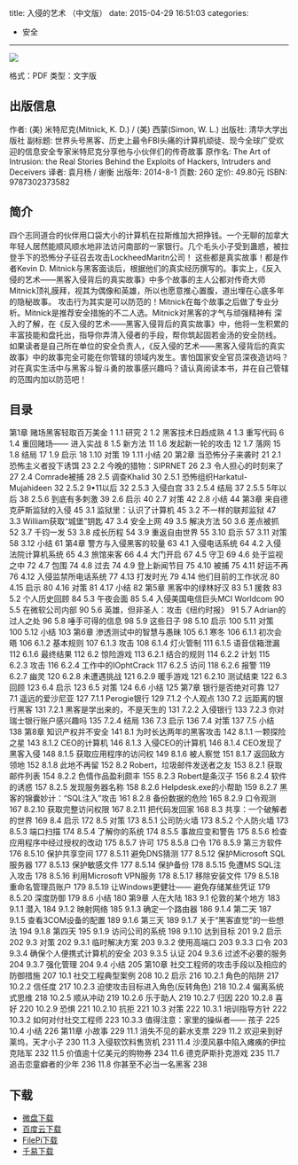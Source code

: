 title: 入侵的艺术 （中文版）
date: 2015-04-29 16:51:03
categories:
  - 安全
---

![](http://img3.douban.com/lpic/s27439971.jpg)

格式：PDF
类型：文字版

<!--more-->

## 出版信息 ##

作者: (美) 米特尼克(Mitnick, K. D.) / (美) 西蒙(Simon, W. L.) 
出版社: 清华大学出版社
副标题: 世界头号黑客、历史上最令FBI头痛的计算机顽徒、现今全球广受欢迎的信息安全专家米特尼克分享他与小伙伴们的传奇故事
原作名: The Art of Intrusion: the Real Stories Behind the Exploits of Hackers, Intruders and Deceivers
译者: 袁月杨 / 谢衡 
出版年: 2014-8-1
页数: 260
定价: 49.80元
ISBN: 9787302373582

## 简介 ##

四个志同道合的伙伴用口袋大小的计算机在拉斯维加大把挣钱。一个无聊的加拿大年轻人居然能顺风顺水地非法访问南部的一家银行。几个毛头小子受到蛊惑，被拉登手下的恐怖分子征召去攻击LockheedMaritn公司！
这些都是真实故事！都是作者Kevin D. Mitnick与黑客面谈后，根据他们的真实经历撰写的。事实上，《反入侵的艺术——黑客入侵背后的真实故事》中多个故事的主人公都对传奇大师Mitnick顶礼膜拜，视其为偶像和英雄，所以也愿意推心置腹，道出埋在心底多年的隐秘故事。
攻击行为其实是可以防范的！Mitnick在每个故事之后做了专业分析。Mitnick是推荐安全措施的不二人选。Mitnick对黑客的才气与顽强精神有 深入的了解，在《反入侵的艺术——黑客入侵背后的真实故事》中，他将一生积累的丰富技能和盘托出，指导你弄清入侵者的手段，帮你筑起固若金汤的安全防线。
如果读者是自己所在单位的安全负责人，《反入侵的艺术——黑客入侵背后的真实故事》中的故事完全可能在你管辖的领域内发生。害怕国家安全官员深夜造访吗？对在真实生活中与黑客斗智斗勇的故事感兴趣吗？请认真阅读本书，并在自己管辖的范围内加以防范吧！

## 目录 ##

第1章 赌场黑客轻取百万美金	1
1.1 研究	2
1.2 黑客技术日趋成熟	4
1.3 重写代码	6
1.4 重回赌场—— 进入实战	8
1.5 新方法	11
1.6 发起新一轮的攻击	12
1.7 落网	15
1.8 结局	17
1.9 启示	18
1.10 对策	19
1.11 小结	20
第2章 当恐怖分子来袭时	21
2.1 恐怖主义者投下诱饵	23
2.2 今晚的猎物：SIPRNET	26
2.3 令人担心的时刻来了	27
2.4 Comrade被捕	28
2.5 调查Khalid	30
2.5.1 恐怖组织Harkatul-Mujahideen	32
2.5.2 9•11以后	32
2.5.3 入侵白宫	33
2.5.4 结局	37
2.5.5 5年以后	38
2.5.6 到底有多刺激	39
2.6 启示	40
2.7 对策	42
2.8 小结	44
第3章 来自德克萨斯监狱的入侵	45
3.1 监狱里：认识了计算机	45
3.2 不一样的联邦监狱	47
3.3 William获取“城堡”钥匙	47
3.4 安全上网	49
3.5 解决方法	50
3.6 差点被抓	52
3.7 千钧一发	53
3.8 成长历程	54
3.9 重返自由世界	55
3.10 启示	57
3.11 对策	58
3.12 小结	61
第4章 警方与入侵黑客的较量	63
4.1 入侵电话系统	64
4.2 入侵法院计算机系统	65
4.3 旅馆来客	66
4.4 大门开启	67
4.5 守卫	69
4.6 处于监视之中	72
4.7 包围	74
4.8 过去	74
4.9 登上新闻节目	75
4.10 被捕	75
4.11 好运不再	76
4.12 入侵监禁所电话系统	77
4.13 打发时光	79
4.14 他们目前的工作状况	80
4.15 启示	80
4.16 对策	81
4.17 小结	82
第5章 黑客中的绿林好汉	83
5.1 援救	83
5.2 个人历史回顾	84
5.3 午夜会面	85
5.4 入侵美国电信巨头MCI Worldcom	90
5.5 在微软公司内部	90
5.6 英雄，但非圣人：攻击《纽约时报》	91
5.7 Adrian的过人之处	96
5.8 唾手可得的信息	98
5.9 这些日子	98
5.10 启示	100
5.11 对策	100
5.12 小结	103
第6章 渗透测试中的智慧与愚昧	105
6.1 寒冬	106
6.1.1 初次会晤	106
6.1.2 基本规则	107
6.1.3 攻击	108
6.1.4 灯火管制	111
6.1.5 语音信箱泄漏	112
6.1.6 最终结果	112
6.2 惊险游戏	113
6.2.1 结合的规则	114
6.2.2 计划	115
6.2.3 攻击	116
6.2.4 工作中的IOphtCrack	117
6.2.5 访问	118
6.2.6 报警	119
6.2.7 幽灵	120
6.2.8 未遭遇挑战	121
6.2.9 暖手游戏	121
6.2.10 测试结束	122
6.3 回顾	123
6.4 启示	123
6.5 对策	124
6.6 小结	125
第7章 银行是否绝对可靠	127
7.1 遥远的爱沙尼亚	127
7.1.1 Perogie银行	129
7.1.2 个人观点	130
7.2 远距离的银行黑客	131
7.2.1 黑客是学出来的，不是天生的	131
7.2.2 入侵银行	133
7.2.3 你对瑞士银行账户感兴趣吗	135
7.2.4 结局	136
7.3 启示	136
7.4 对策	137
7.5 小结	138
第8章 知识产权并不安全	141
8.1 为时长达两年的黑客攻击	142
8.1.1 一颗探险之星	143
8.1.2 CEO的计算机	146
8.1.3 入侵CEO的计算机	146
8.1.4 CEO发现了黑客入侵	148
8.1.5 获取应用程序的访问权	149
8.1.6 被人察觉	151
8.1.7 返回敌方领地	152
8.1.8 此地不再留	152
8.2 Robert，垃圾邮件发送者之友	153
8.2.1 获取邮件列表	154
8.2.2 色情作品盈利颇丰	155
8.2.3 Robert是条汉子	156
8.2.4 软件的诱惑	157
8.2.5 发现服务器名称	158
8.2.6 Helpdesk.exe的小帮助	159
8.2.7 黑客的锦囊妙计：“SQL注入”攻击	161
8.2.8 备份数据的危险	165
8.2.9 口令观测	167
8.2.10 获取完整访问权限	167
8.2.11 把代码发回家	168
8.3 共享：一个破解者的世界	169
8.4 启示	172
8.5 对策	173
8.5.1 公司防火墙	173
8.5.2 个人防火墙	173
8.5.3 端口扫描	174
8.5.4 了解你的系统	174
8.5.5 事故应变和警告	175
8.5.6 检查应用程序中经过授权的改动	175
8.5.7 许可	175
8.5.8 口令	176
8.5.9 第三方软件	176
8.5.10 保护共享空间	177
8.5.11 避免DNS猜测	177
8.5.12 保护Microsoft SQL服务器	177
8.5.13 保护敏感文件	177
8.5.14 保护备份	178
8.5.15 免遭MS SQL注入攻击	178
8.5.16 利用Microsoft VPN服务	178
8.5.17 移除安装文件	179
8.5.18 重命名管理员账户	179
8.5.19 让Windows更健壮—— 避免存储某些凭证	179
8.5.20 深度防御	179
8.6 小结	180
第9章 人在大陆	183
9.1 伦敦的某个地方	183
9.1.1 潜入	184
9.1.2 映射网络	185
9.1.3 确定一个路由器	186
9.1.4 第二天	187
9.1.5 查看3COM设备的配置	189
9.1.6 第三天	189
9.1.7 关于“黑客直觉”的一些想法	194
9.1.8 第四天	195
9.1.9 访问公司的系统	198
9.1.10 达到目标	201
9.2 启示	202
9.3 对策	202
9.3.1 临时解决方案	203
9.3.2 使用高端口	203
9.3.3 口令	203
9.3.4 确保个人便携式计算机的安全	203
9.3.5 认证	204
9.3.6 过滤不必要的服务	204
9.3.7 强化管理	204
9.4 小结	205
第10章 社交工程师的攻击手段以及相应的防御措施	207
10.1 社交工程典型案例	208
10.2 启示	216
10.2.1 角色的陷阱	217
10.2.2 信任度	217
10.2.3 迫使攻击目标进入角色(反转角色)	218
10.2.4 偏离系统式思维	218
10.2.5 顺从冲动	219
10.2.6 乐于助人	219
10.2.7 归因	220
10.2.8 喜好	220
10.2.9 恐惧	221
10.2.10 抗拒	221
10.3 对策	222
10.3.1 培训指导方针	222
10.3.2 如何对付社交工程师	223
10.3.3 值得注意：家里的操纵者—— 孩子	225
10.4 小结	226
第11章 小故事	229
11.1 消失不见的薪水支票	229
11.2 欢迎来到好莱坞，天才小子	230
11.3 入侵软饮料售货机	231
11.4 沙漠风暴中陷入瘫痪的伊拉克陆军	232
11.5 价值逾十亿美元的购物券	234
11.6 德克萨斯扑克游戏	235
11.7 追击恋童癖者的少年	236
11.8 你甚至不必当一名黑客	238

## 下载 ##

* [微盘下载](http://vdisk.weibo.com/s/aADaW4YRORnN7)
* [百度云下载](http://pan.baidu.com/s/1eQnesP8)
* [FilePi下载](http://filepi.com/i/TbcUDAS)
* [千易下载](http://1000eb.com/1gghi)

